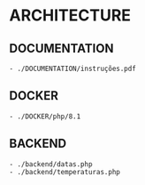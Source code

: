 # ARCHITECTURE

## DOCUMENTATION
    - ./DOCUMENTATION/instruções.pdf

## DOCKER
    - ./DOCKER/php/8.1
## BACKEND
    - ./backend/datas.php
    - ./backend/temperaturas.php
